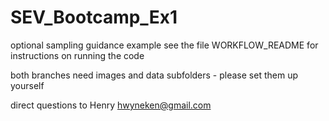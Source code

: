 # SEV_Bootcamp_Ex1
optional sampling guidance example
see the file WORKFLOW_README for instructions on running the code

both branches need images and data subfolders - please set them up yourself

direct questions to Henry hwyneken@gmail.com
